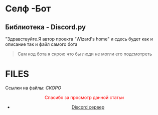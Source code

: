 # Селф -Бот
## Библиотека - Discord.py
"Здравствуйте.Я автор проекта "Wizard's home"
 и сдесь будет как и описание так и файл самого бота
> Сам код бота я скрою что бы люди не могли его подсмотреть

# FILES 
Ссылки на файлы:
<i>СКОРО</i>

<main>			
<header>
			<nav>
   <span style="color: red;">Спасибо за просмотр данной статьи</span>
    <nav>
        <ul>
          <li><a
          href="https://discord.gg/DezgMHPpFe">Discord сервер</a></li>
</header>
